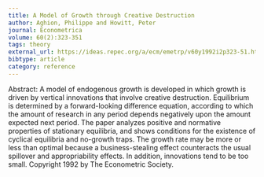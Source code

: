 ```yaml
---
title: A Model of Growth through Creative Destruction
author: Aghion, Philippe and Howitt, Peter
journal: Econometrica
volume: 60(2):323-351
tags: theory
external_url: https://ideas.repec.org/a/ecm/emetrp/v60y1992i2p323-51.html
bibtype: article
category: reference
---
```

Abstract:  A model of endogenous growth is developed in which growth is driven by vertical innovations that involve creative destruction. Equilibrium is determined by a forward-looking difference equation, according to which the amount of research in any period depends negatively upon the amount expected next period. The paper analyzes positive and normative properties of stationary equilibria, and shows conditions for the existence of cyclical equilibria and no-growth traps. The growth rate may be more or less than optimal because a business-stealing effect counteracts the usual spillover and appropriability effects. In addition, innovations tend to be too small. Copyright 1992 by The Econometric Society.
